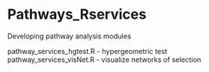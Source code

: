 # Pathways_Rservices

Developing pathway analysis modules

pathway_services_hgtest.R - hypergeometric test
pathway_services_visNet.R - visualize networks of selection